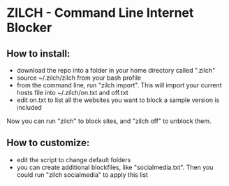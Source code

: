 ZILCH - Command Line Internet Blocker
===

How to install:
---

- download the repo into a folder in your home directory called ".zilch"
- source ~/.zilch/zilch from your bash profile
- from the command line, run "zilch import". This will import your current hosts file into ~/.zilch/on.txt and off.txt
- edit on.txt to list all the websites you want to block a sample version is included

Now you can run "zilch" to block sites, and "zilch off" to unblock them.

How to customize:
---

- edit the script to change default folders
- you can create additional blockfiles, like "socialmedia.txt". Then you could run "zilch socialmedia" to apply this list
